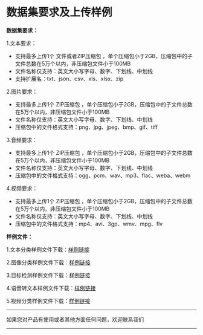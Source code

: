 # 数据集要求及上传样例


**数据集要求：** 

1.文本要求：

- 支持最多上传1个 文件或者ZIP压缩包 ，单个压缩包小于2GB，压缩包中的子文件总数在5万个以内，非压缩包文件小于100MB
- 文件名称仅支持：英文大小写字母、数字、下划线、中划线
- 支持扩展名：txt、json、csv、xls、xlsx、zip


2.图片要求：

- 支持最多上传1个 ZIP压缩包 ，单个压缩包小于2GB，压缩包中的子文件总数在5万个以内，非压缩包文件小于100MB
- 文件名称仅支持：英文大小写字母、数字、下划线、中划线
- 压缩包中的文件格式支持：png、jpg、jpeg、bmp、gif、tiff

3.音频要求：

- 支持最多上传1个 ZIP压缩包 ，单个压缩包小于2GB，压缩包中的子文件总数在5万个以内，非压缩包文件小于100MB
- 文件名称仅支持：英文大小写字母、数字、下划线、中划线
- 压缩包中的文件格式支持：ogg、pcm、wav、mp3、flac、weba、webm


4.视频要求：

- 支持最多上传1个 ZIP压缩包 ，单个压缩包小于2GB，压缩包中的子文件总数在5万个以内，非压缩包文件小于100MB
- 文件名称仅支持：英文大小写字母、数字、下划线、中划线
- 压缩包中的文件格式支持：mp4、avi、3gp、wmv、mpg、flv



**样例文件：**  

1.文本分类样例文件下载：[样例链接](../../../../image/AI-and-Machine-Learning/NeuFoundry/images/data/txtClassify.zip)

2.图像分类样例文件下载：[样例链接](../../../../image/AI-and-Machine-Learning/NeuFoundry/images/data/imageClassify.zip)

3.目标检测样例文件下载：[样例链接](../../../../image/AI-and-Machine-Learning/NeuFoundry/images/data/objectDetect.zip)

4.语音转文本样例文件下载：[样例链接](../../../../image/AI-and-Machine-Learning/NeuFoundry/images/data/audio2TxtLabeled.zip)

5.视频分类样例文件下载：[样例链接](../../../../image/AI-and-Machine-Learning/NeuFoundry/images/data/videoClassifyLabeled.zip)


---

如果您对产品有使用或者其他方面任何问题，欢迎联系我们

---
